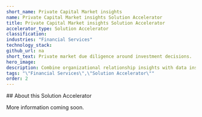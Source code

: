 ```yaml
---
short_name: Private Capital Market insights
name: Private Capital Market insights Solution Accelerator
title: Private Capital Market insights Solution Accelerator
accelerator_type: Solution Accelerator
classification: 
industries: "Financial Services"
technology_stack: 
github_url: na
short_text: Private market due diligence around investment decisions.
hero_image: 
description: Combine organizational relationship insights with data insights from Pitchbook an industry data knowledge base around VC, PE, and M&A landscapes for the private market due diligence around investment decisions.
tags: "\"Financial Services\",\"Solution Accelerator\""
order: 2
---
```

​​## About this Solution Accelerator

More information coming soon.
